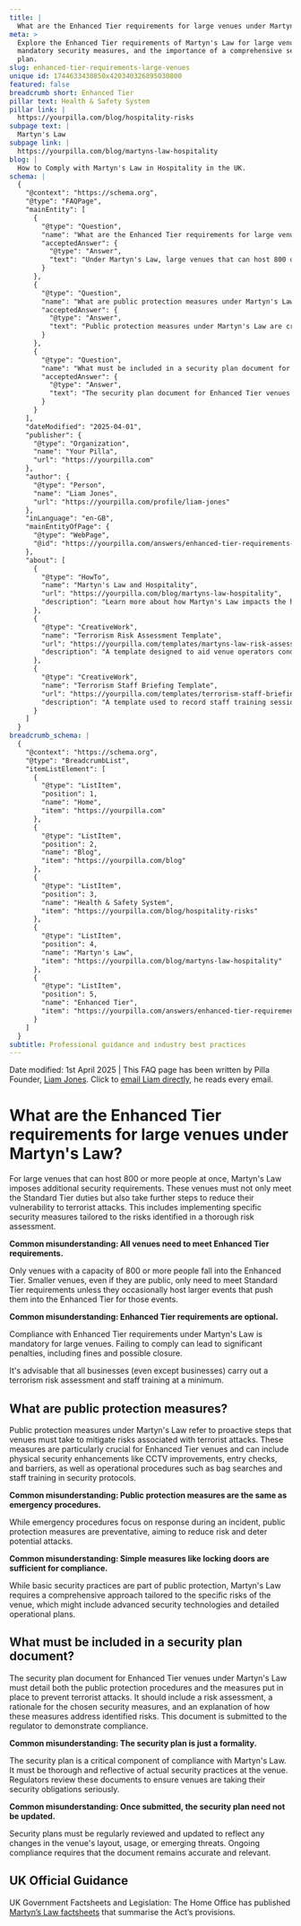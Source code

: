 ```yaml
---
title: |
  What are the Enhanced Tier requirements for large venues under Martyn's Law?
meta: >
  Explore the Enhanced Tier requirements of Martyn's Law for large venues,
  mandatory security measures, and the importance of a comprehensive security
  plan.
slug: enhanced-tier-requirements-large-venues
unique id: 1744633430850x420340326895030800
featured: false
breadcrumb short: Enhanced Tier
pillar text: Health & Safety System
pillar link: |
  https://yourpilla.com/blog/hospitality-risks
subpage text: |
  Martyn's Law
subpage link: |
  https://yourpilla.com/blog/martyns-law-hospitality
blog: |
  How to Comply with Martyn's Law in Hospitality in the UK.
schema: |
  {
    "@context": "https://schema.org",
    "@type": "FAQPage",
    "mainEntity": [
      {
        "@type": "Question",
        "name": "What are the Enhanced Tier requirements for large venues under Martyn's Law?",
        "acceptedAnswer": {
          "@type": "Answer",
          "text": "Under Martyn's Law, large venues that can host 800 or more people must comply with Enhanced Tier security requirements. These include conducting a comprehensive risk assessment and implementing specific security measures to reduce vulnerability to terrorist attacks. Compliance is mandatory, and failure to adhere can result in penalties such as fines or venue closure."
        }
      },
      {
        "@type": "Question",
        "name": "What are public protection measures under Martyn's Law?",
        "acceptedAnswer": {
          "@type": "Answer",
          "text": "Public protection measures under Martyn's Law are crucial preventative steps taken to mitigate risks associated with terrorist attacks, especially for Enhanced Tier venues. These measures include physical security enhancements such as CCTV, entry checks, and barriers, as well as operational procedures like bag searches and staff training in security protocols. These measures aim to reduce risk and deter potential attacks."
        }
      },
      {
        "@type": "Question",
        "name": "What must be included in a security plan document for Enhanced Tier venues?",
        "acceptedAnswer": {
          "@type": "Answer",
          "text": "The security plan document for Enhanced Tier venues under Martyn's Law must include a detailed risk assessment, the rationale for the chosen security measures, and how these measures address identified risks. This document is submitted to regulatory authorities to demonstrate compliance and must be regularly updated to reflect any changes in venue specifics or emerging threats."
        }
      }
    ],
    "dateModified": "2025-04-01",
    "publisher": {
      "@type": "Organization",
      "name": "Your Pilla",
      "url": "https://yourpilla.com"
    },
    "author": {
      "@type": "Person",
      "name": "Liam Jones",
      "url": "https://yourpilla.com/profile/liam-jones"
    },
    "inLanguage": "en-GB",
    "mainEntityOfPage": {
      "@type": "WebPage",
      "@id": "https://yourpilla.com/answers/enhanced-tier-requirements-large-venues"
    },
    "about": [
      {
        "@type": "HowTo",
        "name": "Martyn's Law and Hospitality",
        "url": "https://yourpilla.com/blog/martyns-law-hospitality",
        "description": "Learn more about how Martyn's Law impacts the hospitality sector, focusing on security measures and compliance requirements for large venues."
      },
      {
        "@type": "CreativeWork",
        "name": "Terrorism Risk Assessment Template",
        "url": "https://yourpilla.com/templates/martyns-law-risk-assessment",
        "description": "A template designed to aid venue operators conduct thorough terrorism risk assessments, crucial for compliance with Martyn's Law."
      },
      {
        "@type": "CreativeWork",
        "name": "Terrorism Staff Briefing Template",
        "url": "https://yourpilla.com/templates/terrorism-staff-briefing",
        "description": "A template used to record staff training sessions on security procedures under Martyn's Law, ensuring all teams are prepared for potential threats."
      }
    ]
  }
breadcrumb_schema: |
  {
    "@context": "https://schema.org",
    "@type": "BreadcrumbList",
    "itemListElement": [
      {
        "@type": "ListItem",
        "position": 1,
        "name": "Home",
        "item": "https://yourpilla.com"
      },
      {
        "@type": "ListItem",
        "position": 2,
        "name": "Blog",
        "item": "https://yourpilla.com/blog"
      },
      {
        "@type": "ListItem",
        "position": 3,
        "name": "Health & Safety System",
        "item": "https://yourpilla.com/blog/hospitality-risks"
      },
      {
        "@type": "ListItem",
        "position": 4,
        "name": "Martyn's Law",
        "item": "https://yourpilla.com/blog/martyns-law-hospitality"
      },
      {
        "@type": "ListItem",
        "position": 5,
        "name": "Enhanced Tier",
        "item": "https://yourpilla.com/answers/enhanced-tier-requirements-large-venues"
      }
    ]
  }
subtitle: Professional guidance and industry best practices
---
```


Date modified: 1st April 2025 | This FAQ page has been written by Pilla Founder, [Liam Jones](https://yourpilla.com/profile/liam-jones). Click to [email Liam directly](https://mailto:liam@yourpilla.com), he reads every email.

# What are the Enhanced Tier requirements for large venues under Martyn's Law?

For large venues that can host 800 or more people at once, Martyn's Law imposes additional security requirements. These venues must not only meet the Standard Tier duties but also take further steps to reduce their vulnerability to terrorist attacks. This includes implementing specific security measures tailored to the risks identified in a thorough risk assessment.

**Common misunderstanding: All venues need to meet Enhanced Tier requirements.**

Only venues with a capacity of 800 or more people fall into the Enhanced Tier. Smaller venues, even if they are public, only need to meet Standard Tier requirements unless they occasionally host larger events that push them into the Enhanced Tier for those events.

**Common misunderstanding: Enhanced Tier requirements are optional.**

Compliance with Enhanced Tier requirements under Martyn's Law is mandatory for large venues. Failing to comply can lead to significant penalties, including fines and possible closure.

It's advisable that all businesses (even except businesses) carry out a terrorism risk assessment and staff training at a minimum.

## What are public protection measures?

Public protection measures under Martyn's Law refer to proactive steps that venues must take to mitigate risks associated with terrorist attacks. These measures are particularly crucial for Enhanced Tier venues and can include physical security enhancements like CCTV improvements, entry checks, and barriers, as well as operational procedures such as bag searches and staff training in security protocols.

**Common misunderstanding: Public protection measures are the same as emergency procedures.**

While emergency procedures focus on response during an incident, public protection measures are preventative, aiming to reduce risk and deter potential attacks.

**Common misunderstanding: Simple measures like locking doors are sufficient for compliance.**

While basic security practices are part of public protection, Martyn's Law requires a comprehensive approach tailored to the specific risks of the venue, which might include advanced security technologies and detailed operational plans.

## What must be included in a security plan document?

The security plan document for Enhanced Tier venues under Martyn's Law must detail both the public protection procedures and the measures put in place to prevent terrorist attacks. It should include a risk assessment, a rationale for the chosen security measures, and an explanation of how these measures address identified risks. This document is submitted to the regulator to demonstrate compliance.

**Common misunderstanding: The security plan is just a formality.**

The security plan is a critical component of compliance with Martyn's Law. It must be thorough and reflective of actual security practices at the venue. Regulators review these documents to ensure venues are taking their security obligations seriously.

**Common misunderstanding: Once submitted, the security plan need not be updated.**

Security plans must be regularly reviewed and updated to reflect any changes in the venue's layout, usage, or emerging threats. Ongoing compliance requires that the document remains accurate and relevant.

## UK Official Guidance

UK Government Factsheets and Legislation: The Home Office has published [Martyn’s Law factsheets](https://homeofficemedia.blog.gov.uk/2023/12/06/martyns-law-factsheets/) that summarise the Act’s provisions.
